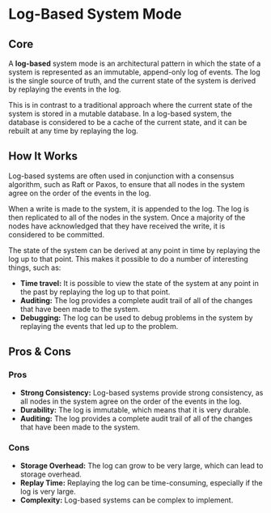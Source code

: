 # Log-Based System Mode

## Core

A **log-based** system mode is an architectural pattern in which the state of a system is represented as an immutable, append-only log of events. The log is the single source of truth, and the current state of the system is derived by replaying the events in the log.

This is in contrast to a traditional approach where the current state of the system is stored in a mutable database. In a log-based system, the database is considered to be a cache of the current state, and it can be rebuilt at any time by replaying the log.

## How It Works

Log-based systems are often used in conjunction with a consensus algorithm, such as Raft or Paxos, to ensure that all nodes in the system agree on the order of the events in the log.

When a write is made to the system, it is appended to the log. The log is then replicated to all of the nodes in the system. Once a majority of the nodes have acknowledged that they have received the write, it is considered to be committed.

The state of the system can be derived at any point in time by replaying the log up to that point. This makes it possible to do a number of interesting things, such as:

-   **Time travel:** It is possible to view the state of the system at any point in the past by replaying the log up to that point.
-   **Auditing:** The log provides a complete audit trail of all of the changes that have been made to the system.
-   **Debugging:** The log can be used to debug problems in the system by replaying the events that led up to the problem.

## Pros & Cons

### Pros

-   **Strong Consistency:** Log-based systems provide strong consistency, as all nodes in the system agree on the order of the events in the log.
-   **Durability:** The log is immutable, which means that it is very durable.
-   **Auditing:** The log provides a complete audit trail of all of the changes that have been made to the system.

### Cons

-   **Storage Overhead:** The log can grow to be very large, which can lead to storage overhead.
-   **Replay Time:** Replaying the log can be time-consuming, especially if the log is very large.
-   **Complexity:** Log-based systems can be complex to implement.
